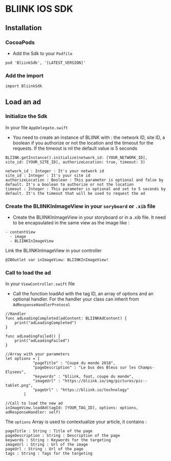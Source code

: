 # BLIINK IOS SDK

## Installation
### CocoaPods
- Add the Sdk to your ```Podfile```
```
pod 'BliinkSdk', '[LATEST_VERSION]'
```
### Add the import
```
import BliinkSdk
```
## Load an ad
### Initialize the Sdk
In your file ```AppDelegate.swift```
- You need to create an instance of BLIINK with : the network ID, site ID, a boolean if you authorize or not the location and the timeout for the requests. If the timeout is nil the default value is 5 seconds
```
BLIINK.getInstance().initialize(network_id: [YOUR_NETWORK_ID], site_id: [YOUR_SITE_ID], authorizeLocation: true, timeout: 3)
```
```
network_id : Integer : It's your network id
site_id : Integer : It's your site id
authorizeLocation : Boolean : This parameter is optional and false by default. It's a boolean to authorize or not the location
timeout : Integer : This parameter is optional and set to 5 seconds by default. It's the timeout that will be used to request the ad
```
### Create the BLIINKInImageView in your ```soryboard``` or ```.xib``` file
- Create the BLIINKInImageView in your storyboard or in a .xib file. It need to be encapsulated in the same view as the image like :
```
- contentView
  - image
  - BLIINKInImageView
 ```
Link the BLIINKInImageView in your controller
```
@IBOutlet var inImageView: BLIINKInImageView!
```

### Call to load the ad
In your ```ViewController.swift``` file
- Call the function loadAd with the tag ID, an array of options and an optional handler. For the handler your class can inherit from ```AdResponseHandlerProtocol```
```
//Handler
func adLoadingCompleted(adContent: BLIINKAdContent) {
    print("adLoadingCompleted")
}
    
func adLoadingFailed() {
    print("adLoadingFailed")
}

//Array with your parameters
let options = [
            "pageTitle" : "Coupe du monde 2018",
            "pageDescription" : "Le bus des Bleus sur les Champs-Elysees",
            "keywords" : "bliink, foot, coupe du monde",
            "imageUrl" : "https://bliink.io/img/pictures/pic--tablet.png",
            "pageUrl" : "https://bliink.io/technology"
        ]

//Call to load the new ad
inImageView.loadAd(tagId: [YOUR_TAG_ID], options: options, adResponseHandler: self)
```
The ```options``` Array is used to contextualize your article, it contains :
````
pageTitle : String : Title of the page
pageDescription : String : Description of the page
keywords : String : Keywords for the targeting
imageUrl : String : Url of the image
pageUrl : String : Url of the page
tags : String : Tags for the targeting
